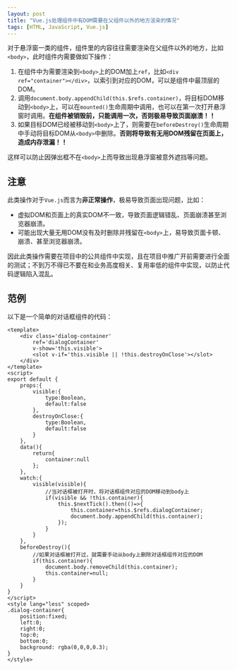 ```yaml
---
layout: post
title: "Vue.js处理组件中有DOM需要在父组件以外的地方渲染的情况"
tags: [HTML, JavaScript, Vue.js]
---
```


对于悬浮窗一类的组件，组件里的内容往往需要渲染在父组件以外的地方，比如`<body>`，此时组件内需要做如下操作：

1. 在组件中为需要渲染到`<body>`上的DOM加上`ref`，比如`<div ref="container"></div>`，以索引到对应的DOM，可以是组件中最顶层的DOM。
2. 调用`document.body.appendChild(this.$refs.container)`，将目标DOM移动到`<body>`上，可以在`mounted()`生命周期中调用，也可以在第一次打开悬浮窗时调用。**在组件被销毁前，只能调用一次，否则极易导致页面崩溃！！**
3. 如果目标DOM已经被移动到`<body>`上了，则需要在`beforeDestroy()`生命周期中手动将目标DOM从`<body>`中删除。**否则将导致有无用DOM残留在页面上，造成内存泄漏！！**

这样可以防止因弹出框不在`<body>`上而导致出现悬浮窗被意外遮挡等问题。

注意
----

此类操作对于`Vue.js`而言为**非正常操作**，极易导致页面出现问题，比如：

* 虚拟DOM和页面上的真实DOM不一致，导致页面逻辑错乱、页面崩溃甚至浏览器崩溃。
* 可能出现大量无用DOM没有及时删除并残留在`<body>`上，易导致页面卡顿、崩溃、甚至浏览器崩溃。

因此此类操作需要在项目中的公共组件中实现，且在项目中推广开前需要进行全面的测试；不到万不得已不要在和业务高度相关、复用率低的组件中实现，以防止代码逻辑陷入混乱。

范例
----

以下是一个简单的对话框组件的代码：

	<template>
		<div class='dialog-container'
			ref='dialogContainer'
			v-show='this.visible'>
			<slot v-if='this.visible || !this.destroyOnClose'></slot>
		</div>
	</template>
	<script>
	export default {
		props:{
			visible:{
				type:Boolean,
				default:false
			},
			destroyOnClose:{
				type:Boolean,
				default:false
			}
		},
		data(){
			return{
				container:null
			};
		},
		watch:{
			visible(visible){
				//当对话框被打开时，将对话框组件对应的DOM移动到body上
				if(visible && !this.container){
					this.$nextTick().then(()=>{
						this.container=this.$refs.dialogContainer;
						document.body.appendChild(this.container);
					});
				}
			}
		},
		beforeDestroy(){
			//如果对话框被打开过，就需要手动从body上删除对话框组件对应的DOM
			if(this.container){
				document.body.removeChild(this.container);
				this.container=null;
			}
		}
	}
	</script>
	<style lang="less" scoped>
	.dialog-container{
		position:fixed;
		left:0;
		right:0;
		top:0;
		bottom:0;
		background: rgba(0,0,0,0.3);
	}
	</style>
